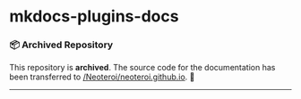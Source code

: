 # mkdocs-plugins-docs

### 📦 Archived Repository

This repository is **archived**. The source code for the documentation has been transferred to 
[/Neoteroi/neoteroi.github.io](https://github.com/Neoteroi/neoteroi.github.io). 🚀

---
